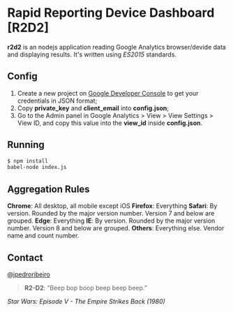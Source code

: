 # Rapid Reporting Device Dashboard [R2D2]

**r2d2** is an nodejs application reading Google Analytics browser/devide data and displaying results. It's written using _ES2015_ standards.

## Config
1. Create a new project on [Google Developer Console] to get your credentials in JSON format; 
2. Copy **private_key** and **client_email** into **config.json**;
3. Go to the Admin panel in Google Analytics > View > View Settings > View ID, and copy this value into the **view_id** inside **config.json**.

## Running
```sh
$ npm install
babel-node index.js
```

## Aggregation Rules
**Chrome**: All desktop, all mobile except iOS
**Firefox**: Everything
**Safari**: By version. Rounded by the major version number. Version 7 and below are grouped.
**Edge**: Everything
**IE**: By version. Rounded by the major version number. Version 8 and below are grouped.
**Others**: Everything else. Vendor name and count number.

## Contact
[@jpedroribeiro]

> **R2-D2**: “Beep bop boop beep beep beep.”

_Star Wars: Episode V - The Empire Strikes Back (1980)_

[Google Developer Console]: <https://console.developers.google.com/>
[@jpedroribeiro]: <http://www.twitter.com/jpedroribeiro>